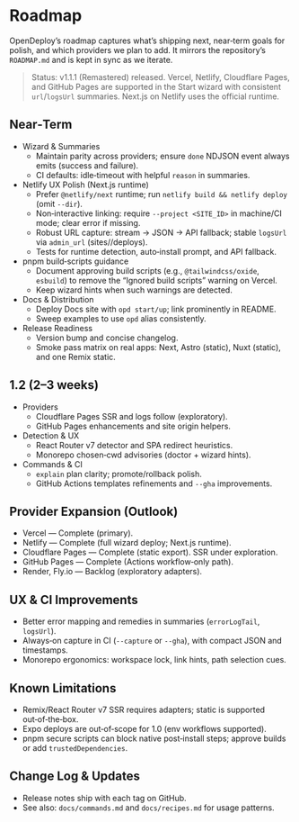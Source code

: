 # Roadmap

OpenDeploy’s roadmap captures what’s shipping next, near‑term goals for polish, and which providers we plan to add. It mirrors the repository’s `ROADMAP.md` and is kept in sync as we iterate.

> Status: v1.1.1 (Remastered) released. Vercel, Netlify, Cloudflare Pages, and GitHub Pages are supported in the Start wizard with consistent `url`/`logsUrl` summaries. Next.js on Netlify uses the official runtime.

## Near‑Term

- Wizard & Summaries
  - Maintain parity across providers; ensure `done` NDJSON event always emits (success and failure).
  - CI defaults: idle‑timeout with helpful `reason` in summaries.
- Netlify UX Polish (Next.js runtime)
  - Prefer `@netlify/next` runtime; run `netlify build && netlify deploy` (omit `--dir`).
  - Non‑interactive linking: require `--project <SITE_ID>` in machine/CI mode; clear error if missing.
  - Robust URL capture: stream → JSON → API fallback; stable `logsUrl` via `admin_url` (sites/<name>/deploys).
  - Tests for runtime detection, auto‑install prompt, and API fallback.
- pnpm build‑scripts guidance
  - Document approving build scripts (e.g., `@tailwindcss/oxide`, `esbuild`) to remove the “Ignored build scripts” warning on Vercel.
  - Keep wizard hints when such warnings are detected.
- Docs & Distribution
  - Deploy Docs site with `opd start/up`; link prominently in README.
  - Sweep examples to use `opd` alias consistently.
- Release Readiness
  - Version bump and concise changelog.
  - Smoke pass matrix on real apps: Next, Astro (static), Nuxt (static), and one Remix static.

## 1.2 (2–3 weeks)

- Providers
  - Cloudflare Pages SSR and logs follow (exploratory).
  - GitHub Pages enhancements and site origin helpers.
- Detection & UX
  - React Router v7 detector and SPA redirect heuristics.
  - Monorepo chosen‑cwd advisories (doctor + wizard hints).
- Commands & CI
  - `explain` plan clarity; promote/rollback polish.
  - GitHub Actions templates refinements and `--gha` improvements.

## Provider Expansion (Outlook)

- Vercel — Complete (primary).
- Netlify — Complete (full wizard deploy; Next.js runtime).
- Cloudflare Pages — Complete (static export). SSR under exploration.
- GitHub Pages — Complete (Actions workflow‑only path).
- Render, Fly.io — Backlog (exploratory adapters).

## UX & CI Improvements

- Better error mapping and remedies in summaries (`errorLogTail`, `logsUrl`).
- Always‑on capture in CI (`--capture` or `--gha`), with compact JSON and timestamps.
- Monorepo ergonomics: workspace lock, link hints, path selection cues.

## Known Limitations

- Remix/React Router v7 SSR requires adapters; static is supported out‑of‑the‑box.
- Expo deploys are out‑of‑scope for 1.0 (env workflows supported).
- pnpm secure scripts can block native post‑install steps; approve builds or add `trustedDependencies`.

## Change Log & Updates

- Release notes ship with each tag on GitHub.
- See also: `docs/commands.md` and `docs/recipes.md` for usage patterns.
